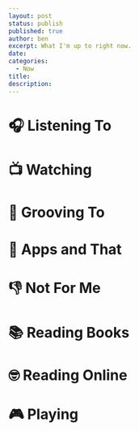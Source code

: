 ```yaml
---
layout: post
status: publish
published: true
author: ben
excerpt: What I'm up to right now.
date: 
categories:
  - Now
title: 
description:
---
```

# 🎧 Listening To

# 📺 Watching

# 🕺 Grooving To

# 📱 Apps and That

# 👎 Not For Me

# 📚 Reading Books

# 🤓 Reading Online

# 🎮 Playing